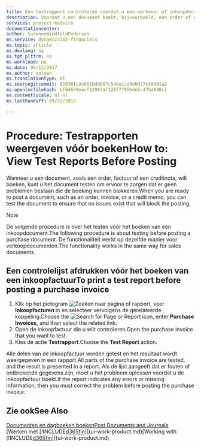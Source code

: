 ```yaml
---
title: Een testrapport controleren voordat u een verkoop- of inkoopdocument boekt | Microsoft Docs
description: Voordat u een document boekt, bijvoorbeeld, een order of een creditnota, kunt u het testen en controleren op fouten die boeking kunnen blokkeren.
services: project-madeira
documentationcenter: 
author: SusanneWindfeldPedersen
ms.service: dynamics365-financials
ms.topic: article
ms.devlang: na
ms.tgt_pltfrm: na
ms.workload: na
ms.date: 05/12/2017
ms.author: solsen
ms.translationtype: HT
ms.sourcegitcommit: 81636fc2e661bd9b07c54da1cd5d0d27e30d01a2
ms.openlocfilehash: bf6d659eacf12903af128f77956de5c47ba038c2
ms.contentlocale: nl-nl
ms.lasthandoff: 09/22/2017

---
```

# <a name="how-to-view-test-reports-before-posting"></a><span data-ttu-id="6b170-103">Procedure: Testrapporten weergeven vóór boeken</span><span class="sxs-lookup"><span data-stu-id="6b170-103">How to: View Test Reports Before Posting</span></span>
<span data-ttu-id="6b170-104">Wanneer u een document, zoals een order, factuur of een creditnota, wilt boeken, kunt u het document testen om ervoor te zorgen dat er geen problemen bestaan die de boeking kunnen blokkeren.</span><span class="sxs-lookup"><span data-stu-id="6b170-104">When you are ready to post a document, such as an order, invoice, or a credit memo, you can test the document to ensure that no issues exist that will block the posting.</span></span>

> [!NOTE]  
>   <span data-ttu-id="6b170-105">De volgende procedure is over het testen vóór het boeken van een inkoopdocument.</span><span class="sxs-lookup"><span data-stu-id="6b170-105">The following procedure is about testing before posting a purchase document.</span></span> <span data-ttu-id="6b170-106">De functionaliteit werkt op dezelfde manier voor verkoopdocumenten.</span><span class="sxs-lookup"><span data-stu-id="6b170-106">The functionality works in the same way for sales documents.</span></span>

## <a name="to-print-a-test-report-before-posting-a-purchase-invoice"></a><span data-ttu-id="6b170-107">Een controlelijst afdrukken vóór het boeken van een inkoopfactuur</span><span class="sxs-lookup"><span data-stu-id="6b170-107">To print a test report before posting a purchase invoice</span></span>
1. <span data-ttu-id="6b170-108">Klik op het pictogram ![Zoeken naar pagina of rapport](media/ui-search/search_small.png "pictogram Zoeken naar pagina of rapport"), voer **Inkoopfacturen** in en selecteer vervolgens de gerelateerde koppeling.</span><span class="sxs-lookup"><span data-stu-id="6b170-108">Choose the ![Search for Page or Report](media/ui-search/search_small.png "Search for Page or Report icon") icon, enter **Purchase Invoices**, and then select the related link.</span></span>
2. <span data-ttu-id="6b170-109">Open de inkoopfactuur die u wilt controleren.</span><span class="sxs-lookup"><span data-stu-id="6b170-109">Open the purchase invoice that you want to test.</span></span>
3. <span data-ttu-id="6b170-110">Kies de actie **Testrapport**.</span><span class="sxs-lookup"><span data-stu-id="6b170-110">Choose the **Test Report** action.</span></span>  

<span data-ttu-id="6b170-111">Alle delen van de inkoopfactuur worden getest en het resultaat wordt weergegeven in een rapport.</span><span class="sxs-lookup"><span data-stu-id="6b170-111">All parts of the purchase invoice are tested, and the result is presented in a report.</span></span> <span data-ttu-id="6b170-112">Als de lijst aangeeft dat er fouten of ontbrekende gegevens zijn, moet u het probleem oplossen voordat u de inkoopfactuur boekt.</span><span class="sxs-lookup"><span data-stu-id="6b170-112">If the report indicates any errors or missing information, then you must correct the problem before posting the purchase invoice.</span></span>

## <a name="see-also"></a><span data-ttu-id="6b170-113">Zie ook</span><span class="sxs-lookup"><span data-stu-id="6b170-113">See Also</span></span>
[<span data-ttu-id="6b170-114">Documenten en dagboeken boeken</span><span class="sxs-lookup"><span data-stu-id="6b170-114">Post Documents and Journals</span></span>](ui-post-documents-journals.md)  
<span data-ttu-id="6b170-115">[Werken met [!INCLUDE[d365fin](includes/d365fin_md.md)]](ui-work-product.md)</span><span class="sxs-lookup"><span data-stu-id="6b170-115">[Working with [!INCLUDE[d365fin](includes/d365fin_md.md)]](ui-work-product.md)</span></span>


